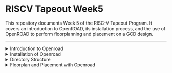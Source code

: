 # RISCV Tapeout Week5

This repository documents Week 5 of the RISC-V Tapeout Program. It covers an introduction to OpenROAD, its installation process, and the use of OpenROAD to perform floorplanning and placement on a GCD design.

---

<details>
<summary>Introduction to Openroad</summary>

## Introduction to Openroad


OpenROAD is an innovative open-source project that aims to revolutionize VLSI digital design by making it more accessible and automated. Its primary goal is to provide a complete RTL-to-GDSII flow that can run autonomously within 24 hours without requiring manual intervention.

### Key Features

1. **Automated Design Flow**
   - Complete RTL to GDSII automation
   - No manual intervention required
   - 24-hour turnaround target

2. **Open Source Benefits**
   - Permissively licensed EDA suite
   - Supports modern design methodologies
   - Enables broader access to IC design capabilities

3. **Advanced Technologies**
   - Integrated machine learning optimization via AutoTuner
   - Cloud computing support through COPILOT
   - Distributed computing capabilities

4. **Community-Driven Development**
   - Active global community
   - Proven track record in successful tapeouts
   - Continuous improvements and updates

### Target Users
- Startups developing custom silicon
- Academic researchers
- Independent engineers
- Companies seeking open-source alternatives

This tool democratizes IC design by removing barriers like:
- High costs of proprietary tools
- Need for specialized expertise
- Limited access to advanced design capabilities



</details>


<details>
<summary>Installation of Openroad</summary>

## Installation of Openroad

This section details the step-by-step process to install OpenROAD and its dependencies.

### Prerequisites
- Linux-based system
- Git
- C++ compiler
- Required packages (will be installed via setup script)

### Installation Steps

1. **Clone the Repository**
   ```bash
   git clone --recursive https://github.com/The-OpenROAD-Project/OpenROAD-flow-scripts
   cd OpenROAD-flow-scripts```


2. **Run setup script**
    ```bash
    sudo ./setup.sh```

![Image](https://github.com/Santosh3672/RISC-V_Tapeout_Programm/blob/main/Week5%3A%20OpenRoad/Image%20W5/W5p1.png)

3. **Build OpenRoad**
    ```bash
    ./build_openroad.sh --local```

  - Builds OpenROAD with local settings
  - Creates build_openroad.log for debugging
  - Check log for any missing dependencies (e.g., cudd package)


![Image](https://github.com/Santosh3672/RISC-V_Tapeout_Programm/blob/main/Week5%3A%20OpenRoad/Image%20W5/W5p2.png)


4. **Verify Installation**
    ```bash
    source ./env.sh
    yosys -help  
    openroad -help``

![Image](https://github.com/Santosh3672/RISC-V_Tapeout_Programm/blob/main/Week5%3A%20OpenRoad/Image%20W5/W5p3.png)

Yosys installation

![Image](https://github.com/Santosh3672/RISC-V_Tapeout_Programm/blob/main/Week5%3A%20OpenRoad/Image%20W5/W5p4.png)
Openroad installation

Troubleshooting Tips
If missing packages are reported:

Review build_openroad.log
Install missing dependencies
Rebuild OpenROAD
Repeat until all dependencies are satisfied
Common Issues:

Missing system packages
Compiler version mismatches
Environment variable conflicts
Note: Installation may require multiple iterations to resolve all dependencies. Using online resources like Perplexity AI can help quickly resolve package-related issues.

</details>

<details>
<summary>Directory Structure</summary>

## Directory Structure

OpenRoad directory structure:
OpenROAD-flow-scripts:
	-Tools: Contains all the tools for Openroad flow: Autotuner, Openroad, yosys, etc
	- Flow: File structure to run RTL to GDS flow for designs
	- docs: Documentation for Openroad and the flow
	- Docker: Include openroad version in docker image
	- Jenkins: To manage continuous integration pipelines for rapid, automated build and test verification
	- etc: Has dependency installer script
	- setup_env.sh: Source file to setup Openroad


Flow directory structure:
    - design: contains design information for different technology nodes
    - platform: contains data for different technodes like, libs,lef,gds,drc rules
    - scripts: scripts for RTL to GDS flow
    - test: 
    - tutorial
    - util
    - Makefile: Make build automation file for Openroad

</details>

<details>
<summary>Floorplan and Placement with Openroad</summary>

## Floorplan and Placement with Openroad

nside flow/Makefile file we can see that the design variable is set to `DESIGN_CONFIG ?= ./designs/nangate45/gcd/config.mk`
It is a GCD design on nangate45 technode an opensource PDK on 45nm.

In the config.mk file we can see following information present:
1. Design input: Design name, Verilog files(RTL), and constraints file(.sdc).
2. Platform name:
3. Inputs for synthesis: ABC_AREA
4. Inputs for Floorplan and placement: Core utilization, PDN tcl file.


### Running Logic Synthesis for GSD design on nangate45:
Use following command to run synthesis in the flow directory:
`make synth`

![Image](https://github.com/Santosh3672/RISC-V_Tapeout_Programm/blob/main/Week5%3A%20OpenRoad/Image%20W5/W5p5.png)

It will create following directories:
1. Log
2. Reports
3. Results: for subsequent steps

![Image](https://github.com/Santosh3672/RISC-V_Tapeout_Programm/blob/main/Week5%3A%20OpenRoad/Image%20W5/W5p6.png)

Synth stat for gcd 

### Executing Floorplan on synth netlist:
Use command `make floorplan`

![Image](https://github.com/Santosh3672/RISC-V_Tapeout_Programm/blob/main/Week5%3A%20OpenRoad/Image%20W5/W5p7.png)
![Image](https://github.com/Santosh3672/RISC-V_Tapeout_Programm/blob/main/Week5%3A%20OpenRoad/Image%20W5/W5p8.png)

In log file following subtasks logs are generated:
1. 2_1_floorplan: Initializes design, reads libs,lef, checks setup and reapaits tie_lo and tie_hi fanout
2. 2_2_floorplan_macro:  Macro placement
3. 2_3 floorplan_tapcell: Adds tapcell
4. 2_4 floorplan_pdn: Adds PDN grid.
These are the subtasks of floorplan.


In the results directory Openroad Database (odb) are created for each intermediate steps with same name as that of log files. Along with that sdc and floorplan.tcl file and final odb 2_floorplan.odb is also generated. 

![Image](https://github.com/Santosh3672/RISC-V_Tapeout_Programm/blob/main/Week5%3A%20OpenRoad/Image%20W5/W5p9.png)

To view floorplan view with openroad use command 
```cd results/nangate45/gcd/base/
openroad -gui -db  2_floorplan.odb```

![Image](https://github.com/Santosh3672/RISC-V_Tapeout_Programm/blob/main/Week5%3A%20OpenRoad/Image%20W5/W5p10.png)

### Executing Placement on Floorplan DB:

Use the command `make place` to execute placement on the floorplan DB.

![Image](https://github.com/Santosh3672/RISC-V_Tapeout_Programm/blob/main/Week5%3A%20OpenRoad/Image%20W5/W5p11.png)
![Image](https://github.com/Santosh3672/RISC-V_Tapeout_Programm/blob/main/Week5%3A%20OpenRoad/Image%20W5/W5p12.png)

Placement has following subtasks under it:
1. 3_1_place_gp_skip_io: If Iopins are unplaced it will do global placement prior to IO placement.
![Image](https://github.com/Santosh3672/RISC-V_Tapeout_Programm/blob/main/Week5%3A%20OpenRoad/Image%20W5/W5p13.png)

2. 3_2_place_iop: Perform IO placement if it is not done
![Image](https://github.com/Santosh3672/RISC-V_Tapeout_Programm/blob/main/Week5%3A%20OpenRoad/Image%20W5/W5p14.png)

3. 3_3_place_gp: Global placement with Iopins placed.
![Image](https://github.com/Santosh3672/RISC-V_Tapeout_Programm/blob/main/Week5%3A%20OpenRoad/Image%20W5/W5p15.png)

4. 3_4_place_resized: Performs resizing of cells and buffering of nets
![Image](https://github.com/Santosh3672/RISC-V_Tapeout_Programm/blob/main/Week5%3A%20OpenRoad/Image%20W5/W5p16.png)

5. 3_5_place_dp: Detail placement stage
![Image](https://github.com/Santosh3672/RISC-V_Tapeout_Programm/blob/main/Week5%3A%20OpenRoad/Image%20W5/W5p17.png)

Conclusion:
In this repository we were able to install openroad-flor_scripts in our system and perform Floorplan and Placement of GCD design at nanogate45 platform.


</details>

